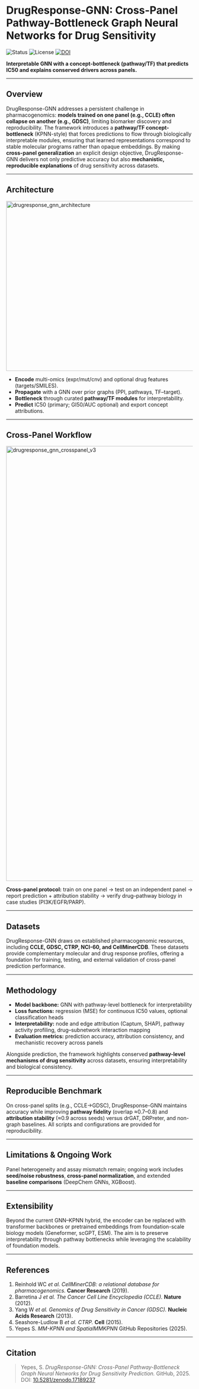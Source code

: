 # DrugResponse-GNN: Cross-Panel Pathway-Bottleneck Graph Neural Networks for Drug Sensitivity

![Status](https://img.shields.io/badge/Status-In%20Progress-yellow)
![License](https://img.shields.io/badge/License-MIT-green)
[![DOI](https://zenodo.org/badge/DOI/10.5281/zenodo.17189237.svg)](https://doi.org/10.5281/zenodo.17189237)

**Interpretable GNN with a concept-bottleneck (pathway/TF) that predicts IC50 and explains conserved drivers across panels.**

---

## Overview

DrugResponse-GNN addresses a persistent challenge in pharmacogenomics: **models trained on one panel (e.g., CCLE) often collapse on another (e.g., GDSC)**, limiting biomarker discovery and reproducibility. The framework introduces a **pathway/TF concept-bottleneck** (KPNN-style) that forces predictions to flow through biologically interpretable modules, ensuring that learned representations correspond to stable molecular programs rather than opaque embeddings. By making **cross-panel generalization** an explicit design objective, DrugResponse-GNN delivers not only predictive accuracy but also **mechanistic, reproducible explanations** of drug sensitivity across datasets.


---

## Architecture
<img width="940" height="457" alt="drugresponse_gnn_architecture" src="https://github.com/user-attachments/assets/21239a41-9232-425c-9226-0fc1068eda10" />

- **Encode** multi-omics (expr/mut/cnv) and optional drug features (targets/SMILES).  
- **Propagate** with a GNN over prior graphs (PPI, pathways, TF–target).  
- **Bottleneck** through curated **pathway/TF modules** for interpretability.  
- **Predict** IC50 (primary; GI50/AUC optional) and export concept attributions.

---

## Cross-Panel Workflow
<img width="3270" height="1170" alt="drugresponse_gnn_crosspanel_v3" src="https://github.com/user-attachments/assets/117adac8-3f04-430d-8da8-66101461c018" />

**Cross-panel protocol:** train on one panel → test on an independent panel → report prediction + attribution stability → verify drug–pathway biology in case studies (PI3K/EGFR/PARP).

---

## Datasets

DrugResponse-GNN draws on established pharmacogenomic resources, including **CCLE, GDSC, CTRP, NCI-60, and CellMinerCDB**. These datasets provide complementary molecular and drug response profiles, offering a foundation for training, testing, and external validation of cross-panel prediction performance.

---

## Methodology

- **Model backbone:** GNN with pathway-level bottleneck for interpretability  
- **Loss functions:** regression (MSE) for continuous IC50 values, optional classification heads  
- **Interpretability:** node and edge attribution (Captum, SHAP), pathway activity profiling, drug–subnetwork interaction mapping  
- **Evaluation metrics:** prediction accuracy, attribution consistency, and mechanistic recovery across panels  

Alongside prediction, the framework highlights conserved **pathway-level mechanisms of drug sensitivity** across datasets, ensuring interpretability and biological consistency.

---

## Reproducible Benchmark

On cross-panel splits (e.g., CCLE→GDSC), DrugResponse-GNN maintains accuracy while improving **pathway fidelity** (overlap ≈0.7–0.8) and **attribution stability** (≈0.9 across seeds) versus drGAT, DRPreter, and non-graph baselines. All scripts and configurations are provided for reproducibility.

---

## Limitations & Ongoing Work

Panel heterogeneity and assay mismatch remain; ongoing work includes **seed/noise robustness**, **cross-panel normalization**, and extended **baseline comparisons** (DeepChem GNNs, XGBoost).

---

## Extensibility

Beyond the current GNN–KPNN hybrid, the encoder can be replaced with transformer backbones or pretrained embeddings from foundation-scale biology models (Geneformer, scGPT, ESM). The aim is to preserve interpretability through pathway bottlenecks while leveraging the scalability of foundation models.

---

## References

1. Reinhold WC *et al.* *CellMinerCDB: a relational database for pharmacogenomics.* **Cancer Research** (2019).  
2. Barretina J *et al.* *The Cancer Cell Line Encyclopedia (CCLE).* **Nature** (2012).  
3. Yang W *et al.* *Genomics of Drug Sensitivity in Cancer (GDSC).* **Nucleic Acids Research** (2013).  
4. Seashore-Ludlow B *et al.* *CTRP.* **Cell** (2015).  
5. Yepes S. *MM-KPNN and SpatialMMKPNN* GitHub Repositories (2025).

---

## Citation

> Yepes, S. *DrugResponse-GNN: Cross-Panel Pathway-Bottleneck Graph Neural Networks for Drug Sensitivity Prediction.* GitHub, 2025.  
> DOI: [10.5281/zenodo.17189237](https://doi.org/10.5281/zenodo.17189237)
 

